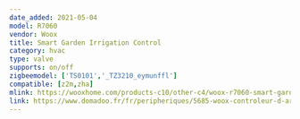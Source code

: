 ```yaml
---
date_added: 2021-05-04
model: R7060
vendor: Woox
title: Smart Garden Irrigation Control
category: hvac
type: valve
supports: on/off
zigbeemodel: ['TS0101','_TZ3210_eymunffl']
compatible: [z2m,zha]
mlink: https://wooxhome.com/products-c10/other-c4/woox-r7060-smart-garden-irrigation-control-p61
link: https://www.domadoo.fr/fr/peripheriques/5685-woox-controleur-d-arrosage-intelligent-onoff-zigbee-30-8435606701198.html
---
```


